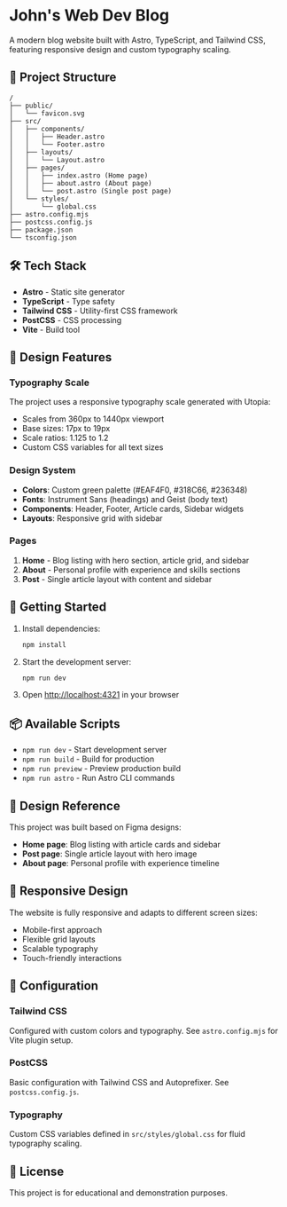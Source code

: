 # John's Web Dev Blog

A modern blog website built with Astro, TypeScript, and Tailwind CSS, featuring responsive design and custom typography scaling.

## 🚀 Project Structure

```
/
├── public/
│   └── favicon.svg
├── src/
│   ├── components/
│   │   ├── Header.astro
│   │   └── Footer.astro
│   ├── layouts/
│   │   └── Layout.astro
│   ├── pages/
│   │   ├── index.astro (Home page)
│   │   ├── about.astro (About page)
│   │   └── post.astro (Single post page)
│   └── styles/
│       └── global.css
├── astro.config.mjs
├── postcss.config.js
├── package.json
└── tsconfig.json
```

## 🛠️ Tech Stack

- **Astro** - Static site generator
- **TypeScript** - Type safety
- **Tailwind CSS** - Utility-first CSS framework
- **PostCSS** - CSS processing
- **Vite** - Build tool

## 🎨 Design Features

### Typography Scale

The project uses a responsive typography scale generated with Utopia:

- Scales from 360px to 1440px viewport
- Base sizes: 17px to 19px
- Scale ratios: 1.125 to 1.2
- Custom CSS variables for all text sizes

### Design System

- **Colors**: Custom green palette (#EAF4F0, #318C66, #236348)
- **Fonts**: Instrument Sans (headings) and Geist (body text)
- **Components**: Header, Footer, Article cards, Sidebar widgets
- **Layouts**: Responsive grid with sidebar

### Pages

1. **Home** - Blog listing with hero section, article grid, and sidebar
2. **About** - Personal profile with experience and skills sections
3. **Post** - Single article layout with content and sidebar

## 🚀 Getting Started

1. Install dependencies:

   ```bash
   npm install
   ```

2. Start the development server:

   ```bash
   npm run dev
   ```

3. Open [http://localhost:4321](http://localhost:4321) in your browser

## 📦 Available Scripts

- `npm run dev` - Start development server
- `npm run build` - Build for production
- `npm run preview` - Preview production build
- `npm run astro` - Run Astro CLI commands

## 🎯 Design Reference

This project was built based on Figma designs:

- **Home page**: Blog listing with article cards and sidebar
- **Post page**: Single article layout with hero image
- **About page**: Personal profile with experience timeline

## 📱 Responsive Design

The website is fully responsive and adapts to different screen sizes:

- Mobile-first approach
- Flexible grid layouts
- Scalable typography
- Touch-friendly interactions

## 🔧 Configuration

### Tailwind CSS

Configured with custom colors and typography. See `astro.config.mjs` for Vite plugin setup.

### PostCSS

Basic configuration with Tailwind CSS and Autoprefixer. See `postcss.config.js`.

### Typography

Custom CSS variables defined in `src/styles/global.css` for fluid typography scaling.

## 📄 License

This project is for educational and demonstration purposes.

